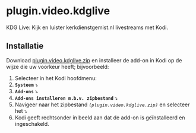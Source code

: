 plugin.video.kdglive
====================

KDG Live: Kijk en luister kerkdienstgemist.nl livestreams met Kodi. 


Installatie
-----------

Download [plugin.video.kdglive.zip](https://github.com/Torro/plugin.video.kdglive/releases/download/1.0.2-beta/plugin.video.kdglive.zip) en installeer de add-on in Kodi op de wijze die uw voorkeur heeft; bijvoorbeeld:

1. Selecteer in het Kodi hoofdmenu:
  1. **`Systeem`** :arrow_heading_down:
  2. **`Add-ons`** :arrow_heading_down:
  3. **`Add-ons installeren m.b.v. zipbestand`** :arrow_heading_down:
2. Navigeer naar het zipbestand _`(plugin.video.kdglive.zip)`_ en selecteer het :arrow_heading_down:
3. Kodi geeft rechtsonder in beeld aan dat de add-on is geïnstalleerd en ingeschakeld.
